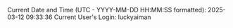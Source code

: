 Current Date and Time (UTC - YYYY-MM-DD HH:MM:SS formatted): 2025-03-12 09:33:36
Current User's Login: luckyaiman
